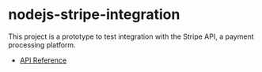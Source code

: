 # nodejs-stripe-integration

This project is a prototype to test integration with the Stripe API, a payment processing platform.

- [API Reference](https://stripe.com/docs/api/authentication?lang=node)
